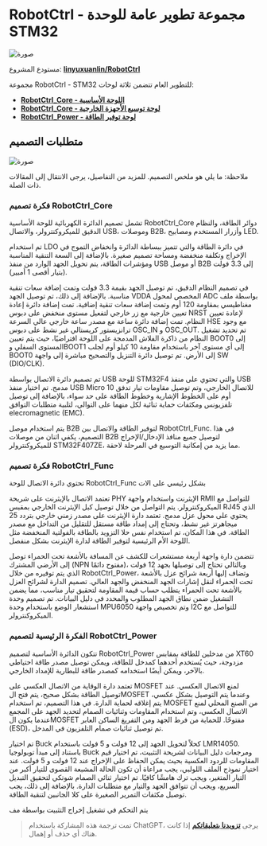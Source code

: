 # RobotCtrl - مجموعة تطوير عامة للوحدة STM32

![صورة](https://img.wiki-power.com/d/wiki-media/img/20220416181125.jpeg)

مستودع المشروع: [**linyuxuanlin/RobotCtrl**](https://github.com/linyuxuanlin/RobotCtrl)

مجموعة RobotCtrl - STM32 للتطوير العام تتضمن ثلاثة لوحات:

- [**RobotCtrl_Core - اللوحة الأساسية**](https://wiki-power.com/RobotCtrl_Core-%E6%A0%B8%E5%BF%83%E6%9D%BF)
- [**RobotCtrl_Core - لوحة توسيع الأجهزة الخارجية**](https://wiki-power.com/RobotCtrl_Func-%E5%A4%96%E8%AE%BE%E6%8B%93%E5%B1%95%E6%9D%BF)
- [**RobotCtrl_Power - لوحة توفير الطاقة**](https://wiki-power.com/RobotCtrl_Power-%E7%94%B5%E6%BA%90%E4%BE%9B%E7%94%B5%E6%9D%BF)

## متطلبات التصميم

![صورة](https://img.wiki-power.com/d/wiki-media/img/20220527111854.png)

ملاحظة: ما يلي هو ملخص التصميم. للمزيد من التفاصيل، يرجى الانتقال إلى المقالات ذات الصلة.

### فكرة تصميم RobotCtrl_Core

تشمل تصميم الدائرة الكهربائية للوحة الأساسية RobotCtrl_Core دوائر الطاقة، والنظام الدقيق للميكروكنترولر، والاتصال USB، وموصلات B2B، وأزرار المستخدم ومصابيح LED.

تم استخدام LDO في دائرة الطاقة والتي تتميز ببساطة الدائرة وانخفاض التموج في الإخراج وتكلفة منخفضة ومساحة تصميم صغيرة. بالإضافة إلى السعة التنقية المناسبة ومؤشرات الطاقة، يتم تحويل الجهد الوارد من منفذ USB أو موصل B2B إلى 3.3 فولت (بتيار أقصى 1 أمبير).

في تصميم النظام الدقيق، تم توصيل الجهد بقيمة 3.3 فولت وتمت إضافة سعات تنقية مناسبة. بالإضافة إلى ذلك، تم توصيل الجهد VDDA المخصص لمحول ADC بواسطة ملف مغناطيسي بمقاومة 120 أوم وتمت إضافة سعات تنقية إضافية. تمت إضافة دائرة إعادة تعيين خارجية مع زر خارجي لتفعيل مستوى منخفض على دبوس NRST لإعادة تعيين النظام. تمت إضافة دائرة ساعة مع مصدر ساعة خارجي عالي السرعة HSE مع وجود ترانزيستور كريستالي غير نشط على دبوس OSC_IN و OSC_OUT. تم تحديد تشغيل النظام من ذاكرة الفلاش المدمجة على اللوحة افتراضيًا، حيث يتم تعيين BOOT0 إلى المستوى السفلي وBOOT1 إلى أي مستوى آخر باستخدام مقاومة 10 كيلو أوم لجلب BOOT0 إلى الأرض. تم توصيل دائرة التنزيل والتصحيح مباشرة إلى واجهة SW (DIO/CLK).

تم تصميم دائرة الاتصال بواسطة USB للوحة STM32F4 والتي تحتوي على منفذ USB مدمج. تم اختيار منفذ USB Micro للاتصال الخارجي، وتم توصيل مقاومات تيار تدفق 10 أوم على الخطوط الإشارية وخطوط الطاقة على حد سواء، بالإضافة إلى توصيل تلفزيونس ومكثفات حماية ثنائية لكل منهما على التوالي، لتلبية متطلبات التوافق elecromagnetic (EMC).

يتم استخدام موصل B2B لتوفير الطاقة والاتصال بين RobotCtrl_Func. في هذا التصميم، يكفي اثنان من موصلات B2B لتوصيل جميع منافذ الإدخال/الإخراج للميكروكنترولر STM32F407ZE، مما يزيد من إمكانية التوسيع في المرحلة لاحقة.

### فكرة تصميم RobotCtrl_Func

تحتوي دائرة الاتصال للوحة RobotCtrl_Func بشكل رئيسي على الات

تعتمد الاتصال بالإيثرنت على شريحة PHY الإيثرنت واستخدام واجهة RMII للتواصل مع الميكروكنترولر. يتم التواصل من خلال توصيل كبل الإيثرنت الخارجي بمقبس RJ45 الذي يحتوي على محول عزل مدمج. تعتمد دارة الإيثرنت على مصدر زمني خارجي بتردد 25 ميجاهرتز غير نشط، وتحتاج إلى إمداد طاقة مستقل للتقليل من التداخل مع مصدر الطاقة. في هذا المكان، تم استخدام نفس حلا التزويد بالطاقة بالفولتية المنخفضة مثل اللوحة الأم الرئيسية لتوفير الطاقة لدارة الإيثرنت بشكل منفصل.

تتضمن دارة واجهة أربعة مستشعرات للكشف عن المسافة بالأشعة تحت الحمراء توصل إلى الأرضي المشترك (NPN مفتوح دائمًا)، وبالتالي تحتاج إلى توصيلها بجهد 12 فولت الذي يتم توفيره من خلال RobotCtrl_Power، وتضاف إليها أربعة شرائح عزل بالأشعة تحت الحمراء لنقل إشارات الجهد المنخفض والجهد العالي. تصميم الدارة لشرائح العزل بالأشعة تحت الحمراء يتطلب حساب قيمة المقاومة لتحقيق تيار مناسب، مما يضمن التشغيل ضمن نطاق الجهد المطلوب والمحدد في دليل البيانات. تم تصميم وحدة استشعار الوضع باستخدام وحدة MPU6050 وتم تخصيص واجهة I2C للتواصل مع الميكروكنترولر.

### الفكرة الرئيسية لتصميم RobotCtrl_Power

تتكون الدائرة الأساسية لتصميم RobotCtrl_Power من مدخلين للطاقة بمقابس XT60 مزدوجة، حيث يُستخدم أحدهما كمدخل للطاقة، ويمكن توصيل مصدر طاقة احتياطي بالآخر، ويمكن أيضًا استخدامه كمصدر طاقة للبطارية للإمداد الخارجي.

تعتمد دارة الوقاية من الاتصال العكسي على MOSFET لمنع الاتصال العكسي. عند توصيل الطاقة بشكل صحيح، يتم فتح الMOSFET وعندما يتم التوصيل بشكل عكسي، يتم إغلاقه لحماية الدارة. في هذا التصميم، تم استخدام MOSFET من الصنع المحلي لمنع الاتصال العكسي، وتم استخدام المقاومات وثنائيات الصمام لتحديد الجهد على المجمع عندما يكون الMOSFET مفتوحًا. للحماية من فرط الجهد ومن التفريغ الساكن العابر (ESD)، تم توصيل ثنائيات صمام التلفزيون في المدخل.

تم اختيار Buck كحلاً لتحويل الجهد إلى 12 فولت و 5 فولت باستخدام LMR14050. باستناد إلى مبدأ توبولوجيا Buck ومرجعات دليل البيانات لشريحة التثبيت، تم اختيار قيم المقاومات للردود العكسية بحيث يمكن الحفاظ على الإخراج عند 12 فولت و 5 فولت. عند اختيار نموذج الملف اللولبي، يجب مراعاة أن تكون الحالة المشبعة القصوى للتيار أكبر من التيار المتغير، ويجب ترك هامشًا كافيًا. تم اختيار ثنائي الصمام شوتكي لتحقيق التبديل السريع، ويجب أن تتوافق الجهد والتيار مع متطلبات الدارة. بالإضافة إلى ذلك، يجب توصيل مكثفات التمرير الصغيرة على كلا الجانبين لتنقية الطاقة.

يتم التحكم في تشغيل إخراج التثبيت بواسطة مف

> تمت ترجمة هذه المشاركة باستخدام ChatGPT، يرجى [**تزويدنا بتعليقاتكم**](https://github.com/linyuxuanlin/Wiki_MkDocs/issues/new) إذا كانت هناك أي حذف أو إهمال.